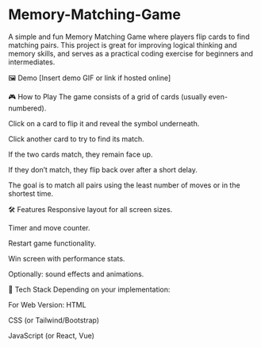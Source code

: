 # Memory-Matching-Game
A simple and fun Memory Matching Game where players flip cards to find matching pairs. This project is great for improving logical thinking and memory skills, and serves as a practical coding exercise for beginners and intermediates.

🖼️ Demo
[Insert demo GIF or link if hosted online]

🎮 How to Play
The game consists of a grid of cards (usually even-numbered).

Click on a card to flip it and reveal the symbol underneath.

Click another card to try to find its match.

If the two cards match, they remain face up.

If they don’t match, they flip back over after a short delay.

The goal is to match all pairs using the least number of moves or in the shortest time.

🛠️ Features
Responsive layout for all screen sizes.

Timer and move counter.

Restart game functionality.

Win screen with performance stats.

Optionally: sound effects and animations.

🚀 Tech Stack
Depending on your implementation:

For Web Version:
HTML

CSS (or Tailwind/Bootstrap)

JavaScript (or React, Vue)
